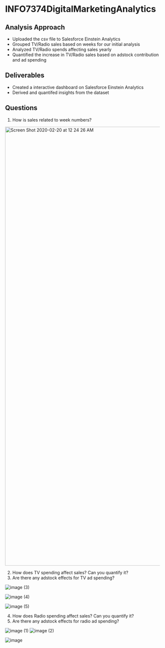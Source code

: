 # INFO7374DigitalMarketingAnalytics

## Analysis Approach
- Uploaded the csv file to Salesforce Einstein Analytics
- Grouped TV/Radio sales based on weeks for our initial analysis
- Analyzed TV/Radio spends affecting sales yearly
- Quantified the increase in TV/Radio sales based on adstock contribution and ad spending

## Deliverables 

- Created a interactive dashboard on Salesforce Einstein Analytics
- Derived and quantifed insights from the dataset

## Questions 
1. How is sales related to week numbers?

<img width="1427" alt="Screen Shot 2020-02-20 at 12 24 26 AM" src="https://user-images.githubusercontent.com/46007043/75079434-ad924400-54d6-11ea-8191-ddd51dce81a1.png">

2. How does TV spending affect sales? Can you quantify it?
3. Are there any adstock effects for TV ad spending?

![image (3)](https://user-images.githubusercontent.com/46007043/75079423-a834f980-54d6-11ea-9cd7-618443689831.png)

![image (4)](https://user-images.githubusercontent.com/46007043/75079425-a834f980-54d6-11ea-94af-63188fe1ecbe.png)

![image (5)](https://user-images.githubusercontent.com/46007043/75079426-a8cd9000-54d6-11ea-8718-dd7066d30d38.png)

4. How does Radio spending affect sales? Can you quantify it?
5. Are there any adstock effects for radio ad spending?

![image (1)](https://user-images.githubusercontent.com/46007043/75079492-e3372d00-54d6-11ea-8d1b-cf3cb8f03644.png)
![image (2)](https://user-images.githubusercontent.com/46007043/75079493-e3372d00-54d6-11ea-9b7c-9fa3034ad200.png)

![image](https://user-images.githubusercontent.com/46007043/75079427-a8cd9000-54d6-11ea-964e-502df0244073.png)


